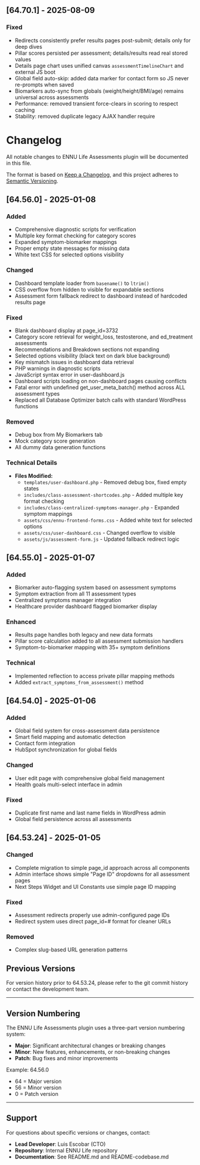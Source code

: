 ## [64.70.1] - 2025-08-09
### Fixed
- Redirects consistently prefer results pages post-submit; details only for deep dives
- Pillar scores persisted per assessment; details/results read real stored values
- Details page chart uses unified canvas `assessmentTimelineChart` and external JS boot
- Global field auto-skip: added data marker for contact form so JS never re-prompts when saved
- Biomarkers auto-sync from globals (weight/height/BMI/age) remains universal across assessments
- Performance: removed transient force-clears in scoring to respect caching
- Stability: removed duplicate legacy AJAX handler require

# Changelog

All notable changes to ENNU Life Assessments plugin will be documented in this file.

The format is based on [Keep a Changelog](https://keepachangelog.com/en/1.0.0/),
and this project adheres to [Semantic Versioning](https://semver.org/spec/v2.0.0.html).

## [64.56.0] - 2025-01-08

### Added
- Comprehensive diagnostic scripts for verification
- Multiple key format checking for category scores
- Expanded symptom-biomarker mappings
- Proper empty state messages for missing data
- White text CSS for selected options visibility

### Changed
- Dashboard template loader from `basename()` to `ltrim()`
- CSS overflow from hidden to visible for expandable sections
- Assessment form fallback redirect to dashboard instead of hardcoded results page

### Fixed
- Blank dashboard display at page_id=3732
- Category score retrieval for weight_loss, testosterone, and ed_treatment assessments
- Recommendations and Breakdown sections not expanding
- Selected options visibility (black text on dark blue background)
- Key mismatch issues in dashboard data retrieval
- PHP warnings in diagnostic scripts
- JavaScript syntax error in user-dashboard.js
- Dashboard scripts loading on non-dashboard pages causing conflicts
- Fatal error with undefined get_user_meta_batch() method across ALL assessment types
- Replaced all Database Optimizer batch calls with standard WordPress functions

### Removed
- Debug box from My Biomarkers tab
- Mock category score generation
- All dummy data generation functions

### Technical Details
- **Files Modified:**
  - `templates/user-dashboard.php` - Removed debug box, fixed empty states
  - `includes/class-assessment-shortcodes.php` - Added multiple key format checking
  - `includes/class-centralized-symptoms-manager.php` - Expanded symptom mappings
  - `assets/css/ennu-frontend-forms.css` - Added white text for selected options
  - `assets/css/user-dashboard.css` - Changed overflow to visible
  - `assets/js/assessment-form.js` - Updated fallback redirect logic

## [64.55.0] - 2025-01-07

### Added
- Biomarker auto-flagging system based on assessment symptoms
- Symptom extraction from all 11 assessment types
- Centralized symptoms manager integration
- Healthcare provider dashboard flagged biomarker display

### Enhanced
- Results page handles both legacy and new data formats
- Pillar score calculation added to all assessment submission handlers
- Symptom-to-biomarker mapping with 35+ symptom definitions

### Technical
- Implemented reflection to access private pillar mapping methods
- Added `extract_symptoms_from_assessment()` method

## [64.54.0] - 2025-01-06

### Added
- Global field system for cross-assessment data persistence
- Smart field mapping and automatic detection
- Contact form integration
- HubSpot synchronization for global fields

### Changed
- User edit page with comprehensive global field management
- Health goals multi-select interface in admin

### Fixed
- Duplicate first name and last name fields in WordPress admin
- Global field persistence across all assessments

## [64.53.24] - 2025-01-05

### Changed
- Complete migration to simple page_id approach across all components
- Admin interface shows simple "Page ID" dropdowns for all assessment pages
- Next Steps Widget and UI Constants use simple page ID mapping

### Fixed
- Assessment redirects properly use admin-configured page IDs
- Redirect system uses direct page_id=# format for cleaner URLs

### Removed
- Complex slug-based URL generation patterns

## Previous Versions

For version history prior to 64.53.24, please refer to the git commit history or contact the development team.

---

## Version Numbering

The ENNU Life Assessments plugin uses a three-part version numbering system:
- **Major**: Significant architectural changes or breaking changes
- **Minor**: New features, enhancements, or non-breaking changes
- **Patch**: Bug fixes and minor improvements

Example: 64.56.0
- 64 = Major version
- 56 = Minor version
- 0 = Patch version

---

## Support

For questions about specific versions or changes, contact:
- **Lead Developer**: Luis Escobar (CTO)
- **Repository**: Internal ENNU Life repository
- **Documentation**: See README.md and README-codebase.md